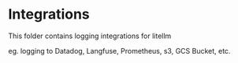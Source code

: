 # Integrations

This folder contains logging integrations for litellm

eg. logging to Datadog, Langfuse, Prometheus, s3, GCS Bucket, etc.
